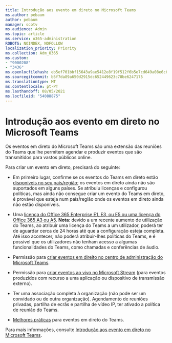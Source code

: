 ```yaml
---
title: Introdução aos evento em direto no Microsoft Teams
ms.author: pebaum
author: pebaum
manager: scotv
ms.audience: Admin
ms.topic: article
ms.service: o365-administration
ROBOTS: NOINDEX, NOFOLLOW
localization_priority: Priority
ms.collection: Adm_O365
ms.custom:
- "9000208"
- "3436"
ms.openlocfilehash: eb5ef701bbf15643a9ae5412e8f19f512f6b5e7cd649a08e6c63001b299dcf48
ms.sourcegitcommit: b5f7da89a650d2915dc652449623c78be6247175
ms.translationtype: MT
ms.contentlocale: pt-PT
ms.lasthandoff: 08/05/2021
ms.locfileid: "54088875"
---
```

# <a name="getting-started-with-teams-live-events"></a>Introdução aos evento em direto no Microsoft Teams

Os eventos em direto do Microsoft Teams são uma extensão das reuniões do Teams que lhe permitem agendar e produzir eventos que são transmitidos para vastos públicos online.

Para criar um evento em direto, precisará do seguinte:

- Em primeiro lugar, confirme se os eventos do Teams em direto estão [disponíveis no seu país/região](https://docs.microsoft.com/microsoftteams/teams-live-events/plan-for-teams-live-events#regional-availability); os eventos em direto ainda não são suportados em alguns países.  Se atribuiu licenças e configurou políticas, mas ainda não consegue criar um evento do Teams em direto, é provável que esteja num país/região onde os eventos em direto ainda não estão disponíveis.

- Uma [licença do Office 365 Enterprise E1, E3, ou E5 ou uma licença do Office 365 A3 ou A5](https://docs.microsoft.com/microsoftteams/teams-live-events/set-up-for-teams-live-events#step-2-get-and-assign-licenses). **Nota**: devido a um recente aumento de utilização do Teams, ao atribuir uma licença do Teams a um utilizador, poderá ter de aguardar cerca de 24 horas até que a configuração esteja completa. Até isso acontecer, não poderá atribuir-lhes políticas do Teams, e é possível que os utilizadores não tenham acesso a algumas funcionalidades do Teams, como chamadas e conferências de áudio.

- Permissão para [criar eventos em direito no centro de administração do Microsoft Teams](https://docs.microsoft.com/microsoftteams/teams-live-events/set-up-for-teams-live-events#create-or-edit-a-live-events-policy).

- Permissão para [criar eventos ao vivo no Microsoft Stream](https://docs.microsoft.com/microsoftteams/teams-live-events/what-are-teams-live-events) (para eventos produzidos com recurso a uma aplicação ou dispositivo de transmissão externo).

- Ter uma associação completa à organização (não pode ser um convidado ou de outra organização).
Agendamento de reuniões privadas, partilha de ecrãs e partilha de vídeo IP, ter ativado a política de reunião do Teams.

- [Melhores práticas](https://support.office.com/article/Best-practices-for-producing-a-Teams-live-event-e500370e-4dd1-4187-8b48-af10ef02cf42) para eventos em direto do Teams.

Para mais informações, consulte [Introdução aos evento em direto no Microsoft Teams](https://support.office.com/article/get-started-with-microsoft-teams-live-events-d077fec2-a058-483e-9ab5-1494afda578a).